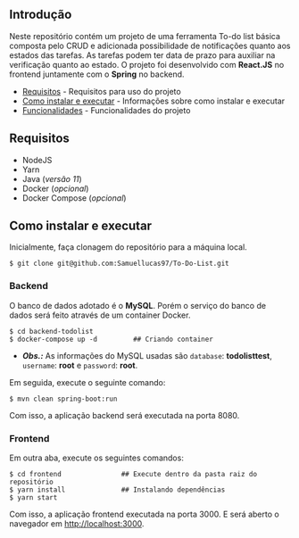 ## Introdução

Neste repositório contém um projeto de uma ferramenta To-do list básica composta pelo CRUD e adicionada possibilidade de notificações quanto aos estados das tarefas. As tarefas podem ter data de prazo para auxiliar na verificação quanto ao estado. O projeto foi desenvolvido com **React.JS** no frontend juntamente com o **Spring** no backend.


- [Requisitos](#requisitos) - Requisitos para uso do projeto
- [Como instalar e executar](#como-instalar-e-executar) - Informações sobre como instalar e executar
- [Funcionalidades](#funcionalidades) - Funcionalidades do projeto


## Requisitos

- NodeJS
- Yarn
- Java (_versão 11_)
- Docker (_opcional_)
- Docker Compose (_opcional_)

## Como instalar e executar

Inicialmente, faça clonagem do repositório para a máquina local.
```
$ git clone git@github.com:Samuellucas97/To-Do-List.git
```

### Backend

O banco de dados adotado é o **MySQL**. Porém o serviço do banco de dados será feito através de um container Docker. 

```
$ cd backend-todolist
$ docker-compose up -d         ## Criando container
```


  - ***Obs.:*** As informações do MySQL usadas são `database`: **todolisttest**, `username`: **root** e `password`: **root**.

Em seguida, execute o seguinte comando:

```
$ mvn clean spring-boot:run 
```

Com isso, a aplicação backend será executada na porta 8080.

### Frontend

Em outra aba, execute os seguintes comandos:

```
$ cd frontend               ## Execute dentro da pasta raiz do repositório
$ yarn install              ## Instalando dependências
$ yarn start
```
Com isso, a aplicação frontend executada na porta 3000. E será aberto o navegador em [http://localhost:3000](http://localhost:3000).



 
